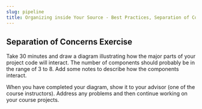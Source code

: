 ```yaml
---
slug: pipeline
title: Organizing inside Your Source - Best Practices, Separation of Concerns
---
```


## Separation of Concerns Exercise
Take 30 minutes and draw a diagram illustrating how the major parts of your
project code will interact.  The number of components should probably be in
the range of 3 to 8.  Add some notes to describe how the components interact.

When you have completed your diagram, show it to your advisor (one of the
course instructors).  Address any problems and then continue working on your
course projects.
